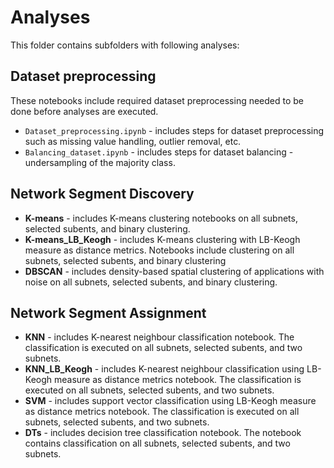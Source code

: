 # Analyses 

This folder contains subfolders with following analyses:

## Dataset preprocessing

These notebooks include required dataset preprocessing needed to be done before analyses are executed.

* `Dataset_preprocessing.ipynb` - includes steps for dataset preprocessing such as missing value handling, outlier removal, etc.
* `Balancing_dataset.ipynb` - includes steps for dataset balancing - undersampling of the majority class.

## Network Segment Discovery

* **K-means** - includes K-means clustering notebooks on all subnets, selected subents, and binary clustering.  
* **K-means_LB_Keogh** - includes K-means clustering with LB-Keogh measure as distance metrics. Notebooks include clustering on all subnets, selected subents, and binary clustering
* **DBSCAN** - includes density-based spatial clustering of applications with noise on all subnets, selected subents, and binary clustering.

## Network Segment Assignment

* **KNN** - includes K-nearest neighbour classification notebook. The classification is executed on all subnets, selected subents, and two subnets.
* **KNN_LB_Keogh** - includes K-nearest neighbour classification using  LB-Keogh measure as distance metrics notebook. The classification is executed on all subnets, selected subents, and two subnets.
* **SVM** -  includes support vector classification using  LB-Keogh measure as distance metrics notebook. The classification is executed on all subnets, selected subents, and two subnets.
* **DTs** - includes decision tree classification notebook. The notebook contains classification on all subnets, selected subents, and two subnets.
